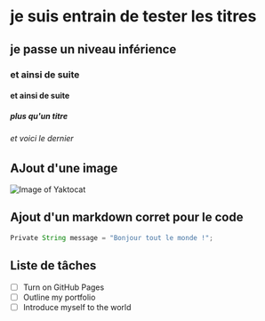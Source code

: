 # je suis entrain de tester les titres 
## je passe un niveau inférience
### et ainsi de suite
#### et ainsi de suite
##### plus qu'un titre
###### et voici le dernier 
## AJout d'une image 
![Image of Yaktocat](https://octodex.github.com/images/yaktocat.png)
## Ajout d'un markdown corret pour le code
```java 
Private String message = "Bonjour tout le monde !";
 ```
## Liste de tâches
- [ ] Turn on GitHub Pages
- [ ] Outline my portfolio
- [ ] Introduce myself to the world
